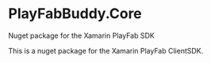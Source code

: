# PlayFabBuddy.Core
Nuget package for the Xamarin PlayFab SDK

This is a nuget package for the Xamarin PlayFab ClientSDK.
